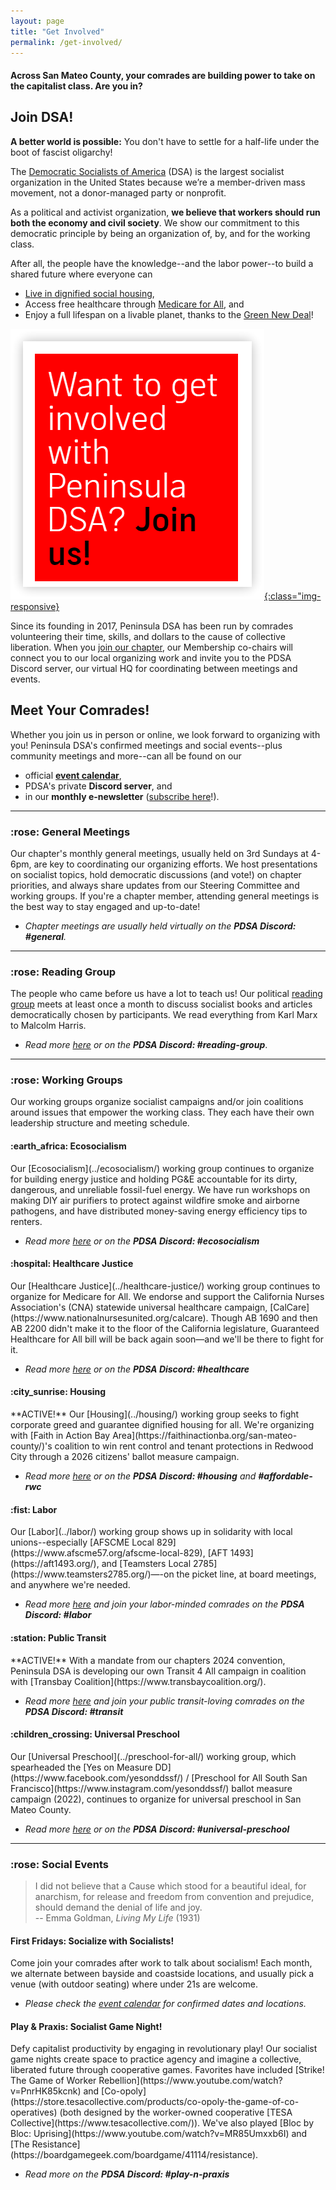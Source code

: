 ```yaml
---
layout: page
title: "Get Involved"
permalink: /get-involved/
---
```

<h4>Across San Mateo County, your comrades are building power to take on the capitalist class. Are you in?</h4>

<h2>Join DSA!</h2>

**A better world is possible:** You don't have to settle for a half-life under the boot of fascist oligarchy! 

The [Democratic Socialists of America](https://www.dsausa.org/) (DSA) is the largest socialist organization in the United States because we’re a member-driven mass movement, not a donor-managed party or nonprofit. 

As a political and activist organization, **we believe that workers should run both the economy and civil society**. We show our commitment to this democratic principle by being an organization of, by, and for the working class. 

After all, the people have the knowledge--and the labor power--to build a shared future where everyone can
* [Live in dignified social housing](https://www.dsausa.org/dsa-political-platform-from-2021-convention/#housing), 
* Access free healthcare through [Medicare for All](https://www.dsausa.org/dsa-political-platform-from-2021-convention/#health), and
* Enjoy a full lifespan on a livable planet, thanks to the [Green New Deal](https://www.dsausa.org/dsa-political-platform-from-2021-convention/#gnd)!

[![Want to get involved with Peninsula DSA? Join us!](/assets/images/getinvolved.png){:class="img-responsive}](https://act.dsausa.org/donate/membership/)

Since its founding in 2017, Peninsula DSA has been run by comrades volunteering their time, skills, and dollars to the cause of collective liberation. When you [join our chapter](https://www.dsausa.org/join), our Membership co-chairs will connect you to our local organizing work and invite you to the PDSA Discord server, our virtual HQ for coordinating between meetings and events.

<h2>Meet Your Comrades!</h2>

Whether you join us in person or online, we look forward to organizing with you! Peninsula DSA's confirmed meetings and social events--plus community meetings and more--can all be found on our 
* official [**event calendar**](../calendar),
* PDSA's private **Discord server**, and
* in our **monthly e-newsletter** ([subscribe here](http://eepurl.com/cNwNHH)!).

---

<h3>:rose: General Meetings</h3>

Our chapter's monthly general meetings, usually held on 3rd Sundays at 4-6pm, are key to coordinating our organizing efforts. We host presentations on socialist topics, hold democratic discussions (and vote!) on chapter priorities, and always share updates from our Steering Committee and working groups. If you're a chapter member, attending general meetings is the best way to stay engaged and up-to-date!
* _Chapter meetings are usually held virtually on the **PDSA Discord: #general**._

---

<h3>:rose: Reading Group</h3>

The people who came before us have a lot to teach us! Our political [reading group](../political-reading/) meets at least once a month to discuss socialist books and articles democratically chosen by participants. We read everything from Karl Marx to Malcolm Harris.
* _Read more [here](../political-reading/) or on the **PDSA Discord: #reading-group**_.

---

<h3>:rose: Working Groups</h3>

Our working groups organize socialist campaigns and/or join coalitions around issues that empower the working class. They each have their own leadership structure and meeting schedule.

<h4>:earth_africa: Ecosocialism</h4>
Our [Ecosocialism](../ecosocialism/) working group continues to organize for building energy justice and holding PG&E accountable for its dirty, dangerous, and unreliable fossil-fuel energy. We have run workshops on making DIY air purifiers to protect against wildfire smoke and airborne pathogens, and have distributed money-saving energy efficiency tips to renters.

* _Read more [here](../ecosocialism/) or on the **PDSA Discord: #ecosocialism**_

<h4>:hospital: Healthcare Justice</h4>
Our [Healthcare Justice](../healthcare-justice/) working group continues to organize for Medicare for All. We endorse and support the California Nurses Association's (CNA) statewide universal healthcare campaign, [CalCare](https://www.nationalnursesunited.org/calcare).  Though AB 1690 and then AB 2200 didn't make it to the floor of the California legislature, Guaranteed Healthcare for All bill will be back again soon—and we'll be there to fight for it.

* _Read more [here](../healthcare-justice/) or on the **PDSA Discord: #healthcare**_

<h4>:city_sunrise: Housing</h4>
**ACTIVE!** Our [Housing](../housing/) working group seeks to fight corporate greed and guarantee dignified housing for all. We're organizing with [Faith in Action Bay Area](https://faithinactionba.org/san-mateo-county/)'s coalition to win rent control and tenant protections in Redwood City through a 2026 citizens' ballot measure campaign. 

* _Read more [here](../housing/) or on the **PDSA Discord: #housing** and **#affordable-rwc**_

<h4>:fist: Labor</h4>
Our [Labor](../labor/) working group shows up in solidarity with local unions--especially [AFSCME Local 829](https://www.afscme57.org/afscme-local-829), [AFT 1493](https://aft1493.org/), and [Teamsters Local 2785](https://www.teamsters2785.org/)—-on the picket line, at board meetings, and anywhere we're needed.

* _Read more [here](../labor/) and join your labor-minded comrades on the **PDSA Discord: #labor**_

<h4>:station: Public Transit</h4>
**ACTIVE!** With a mandate from our chapters 2024 convention, Peninsula DSA is developing our own Transit 4 All campaign in coalition with [Transbay Coalition](https://www.transbaycoalition.org/).

* _Read more [here](../public-transit/) and join your public transit-loving comrades on the **PDSA Discord: #transit**_

<h4>:children_crossing: Universal Preschool</h4>
Our [Universal Preschool](../preschool-for-all/) working group, which spearheaded the [Yes on Measure DD](https://www.facebook.com/yesonddssf/) / [Preschool for All South San Francisco](https://www.instagram.com/yesonddssf/) ballot measure campaign (2022), continues to organize for universal preschool in San Mateo County. 

* _Read more [here](../preschool-for-all/) or on the **PDSA Discord: #universal-preschool**_

---

<h3>:rose: Social Events</h3>

>I did not believe that a Cause which stood for a beautiful ideal, for anarchism, for release and freedom from convention and prejudice, should demand the denial of life and joy. <br>
-- Emma Goldman, _Living My Life_ (1931)

<h4>First Fridays: Socialize with Socialists!</h4>
Come join your comrades after work to talk about socialism!  Each month, we alternate between bayside and coastside locations, and usually pick a venue (with outdoor seating) where under 21s are welcome.

* _Please check the [event calendar](../calendar) for confirmed dates and locations._

<h4>Play & Praxis: Socialist Game Night!</h4>
Defy capitalist productivity by engaging in revolutionary play! Our socialist game nights create space to practice agency and imagine a collective, liberated future through cooperative games. Favorites have included [Strike! The Game of Worker Rebellion](https://www.youtube.com/watch?v=PnrHK85kcnk) and [Co-opoly](https://store.tesacollective.com/products/co-opoly-the-game-of-co-operatives) (both designed by the worker-owned cooperative [TESA Collective](https://www.tesacollective.com/)). We've also played [Bloc by Bloc: Uprising](https://www.youtube.com/watch?v=MR85Umxxb6I) and [The Resistance](https://boardgamegeek.com/boardgame/41114/resistance).

* _Read more on the **PDSA Discord: #play-n-praxis**_
